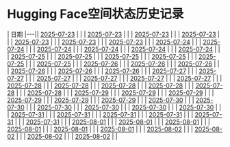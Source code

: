 # Hugging Face空间状态历史记录

| 日期 
|---|| [2025-07-23](https://github.com/lijirou12/keep/commits/7bc56385deaededbdb2252cfc88d229d8057767f/docs/index.html) |  |
| [2025-07-23](https://github.com/lijirou12/keep/commits/7bc56385deaededbdb2252cfc88d229d8057767f/docs/index.html) |  |
| [2025-07-23](https://github.com/lijirou12/keep/commits/777e0e0f6205bedfafcab3b16822cc8495492adc/docs/index.html) |  |
| [2025-07-23](https://github.com/lijirou12/keep/commits/558aedb2ab7d01b9f91e94d3f54754b683422f83/docs/index.html) |  |
| [2025-07-23](https://github.com/lijirou12/keep/commits/852f6310cd616cbaa1950323f64e0df457427a71/docs/index.html) |  |
| [2025-07-23](https://github.com/lijirou12/keep/commits/07e4b1aa54bd146fc95519a4c2096d06252c12de/docs/index.html) |  |
| [2025-07-23](https://github.com/lijirou12/keep/commits/ddb0544dde4efaa96e82ef5ed2c6ec1e6f266abd/docs/index.html) |  |
| [2025-07-24](https://github.com/lijirou12/keep/commits/f7b72facac93ba271ef733a20a6221d64674c5b2/docs/index.html) |  |
| [2025-07-24](https://github.com/lijirou12/keep/commits/82739252d549d9486ceb002fef0c4ac86dee1400/docs/index.html) |  |
| [2025-07-24](https://github.com/lijirou12/keep/commits/dcbc1e7360c24ea6c1e7964c758a59e73e1717c5/docs/index.html) |  |
| [2025-07-24](https://github.com/lijirou12/keep/commits/e7ff82adc23ec3ea6010cde5721cc3a8bb9eb73d/docs/index.html) |  |
| [2025-07-24](https://github.com/lijirou12/keep/commits/62e24cd72b0d5c2606103054058a0b92492c9b17/docs/index.html) |  |
| [2025-07-24](https://github.com/lijirou12/keep/commits/dcbe11a1a5acb9bb7ad13d54c6a27a8fe44dc688/docs/index.html) |  |
| [2025-07-25](https://github.com/lijirou12/keep/commits/99f359d621f677cefdaf120dfcda8727e7c0821b/docs/index.html) |  |
| [2025-07-25](https://github.com/lijirou12/keep/commits/79d1f877d6e497d3267ac927ef3fdac9c041c475/docs/index.html) |  |
| [2025-07-25](https://github.com/lijirou12/keep/commits/7debb1f432bafad43b1b27090f6ec91b9e913d49/docs/index.html) |  |
| [2025-07-25](https://github.com/lijirou12/keep/commits/6f2c65928350b087d855daf1cd6b8af17bbc1754/docs/index.html) |  |
| [2025-07-25](https://github.com/lijirou12/keep/commits/3bd520da2ad37cfa6e16e835dfa2247f3cd23ed9/docs/index.html) |  |
| [2025-07-25](https://github.com/lijirou12/keep/commits/840b66097ec8e229deeafee7ef2aa1f40da070a1/docs/index.html) |  |
| [2025-07-26](https://github.com/lijirou12/keep/commits/9fc8431829851b578866132ba062de455dce62c0/docs/index.html) |  |
| [2025-07-26](https://github.com/lijirou12/keep/commits/7e5b1be4d84eaefd8363951fac602f369a4676fe/docs/index.html) |  |
| [2025-07-26](https://github.com/lijirou12/keep/commits/300b1de271c3be190ad644fec6e23239f5f7ff23/docs/index.html) |  |
| [2025-07-26](https://github.com/lijirou12/keep/commits/b33ddce5447569fa7bc4b0731f4bca849d1291ac/docs/index.html) |  |
| [2025-07-26](https://github.com/lijirou12/keep/commits/7bbc5d87e55a4162589b353c136ef0947a2c2a79/docs/index.html) |  |
| [2025-07-26](https://github.com/lijirou12/keep/commits/f0ab68dc69e7dd7896d1f27d1740ec37a485327a/docs/index.html) |  |
| [2025-07-27](https://github.com/lijirou12/keep/commits/20aab6fdfaea2888cd267762af31e0e063384de4/docs/index.html) |  |
| [2025-07-27](https://github.com/lijirou12/keep/commits/028d6420635152df02a144135b464e84ac0d1289/docs/index.html) |  |
| [2025-07-27](https://github.com/lijirou12/keep/commits/ad26607684611750281e063c34bd1aa2ec382a7c/docs/index.html) |  |
| [2025-07-27](https://github.com/lijirou12/keep/commits/b2002a720e1fbdf278d1c6c995a4a579701c64c5/docs/index.html) |  |
| [2025-07-27](https://github.com/lijirou12/keep/commits/3d8ef6c3e686ea47c2ad7747915100c3f78b1831/docs/index.html) |  |
| [2025-07-27](https://github.com/lijirou12/keep/commits/5df592b0398c0cc70d6c62394d1f5d051b28a564/docs/index.html) |  |
| [2025-07-28](https://github.com/lijirou12/keep/commits/e7f5bbe7725c6032b69b860c3eed3d2e8a591f7f/docs/index.html) |  |
| [2025-07-28](https://github.com/lijirou12/keep/commits/e61f82e1d6f30d87b38b03dcff62871ae9bf5dad/docs/index.html) |  |
| [2025-07-28](https://github.com/lijirou12/keep/commits/bebc118e46fd138c593843f8d8208bb224463cc2/docs/index.html) |  |
| [2025-07-28](https://github.com/lijirou12/keep/commits/a09d220b3c4f7c34ec3f8f9bd211d23e881fd811/docs/index.html) |  |
| [2025-07-28](https://github.com/lijirou12/keep/commits/546d34e526f80f469f1ce81093f4f9e6e856d700/docs/index.html) |  |
| [2025-07-28](https://github.com/lijirou12/keep/commits/a780a160e4e5f929a3a27a9b779f61843ccfb66e/docs/index.html) |  |
| [2025-07-29](https://github.com/lijirou12/keep/commits/4255ca0af5eeec957f9374fb8e9127d85b9b2890/docs/index.html) |  |
| [2025-07-29](https://github.com/lijirou12/keep/commits/c897548503c093c77b50fb65ccc19a6e663df2c4/docs/index.html) |  |
| [2025-07-29](https://github.com/lijirou12/keep/commits/f39cfd620e34135e787fd32f757aec681b191e1c/docs/index.html) |  |
| [2025-07-29](https://github.com/lijirou12/keep/commits/468f40f390ce4bd9c7f5d58b3716bff5b4546987/docs/index.html) |  |
| [2025-07-29](https://github.com/lijirou12/keep/commits/c83d773f332bdd5d92e051df6df93087ca9fc306/docs/index.html) |  |
| [2025-07-29](https://github.com/lijirou12/keep/commits/023f1b62b9fbd5e4849ae47288013c58c5bde2f4/docs/index.html) |  |
| [2025-07-30](https://github.com/lijirou12/keep/commits/34aaff08a9bc263f12894eb767f0746a87321361/docs/index.html) |  |
| [2025-07-30](https://github.com/lijirou12/keep/commits/52040a87e53fa2808c8b1938623fa613a2ec1ffd/docs/index.html) |  |
| [2025-07-30](https://github.com/lijirou12/keep/commits/dd1be2a827c8a7545963000625c2202f14dbe407/docs/index.html) |  |
| [2025-07-30](https://github.com/lijirou12/keep/commits/5fe2c0e69686d305d8292c64f083821a8b665c4b/docs/index.html) |  |
| [2025-07-30](https://github.com/lijirou12/keep/commits/bf49a58b85af3d8425d2d3f372857412d9c6140f/docs/index.html) |  |
| [2025-07-30](https://github.com/lijirou12/keep/commits/54cd4d4285b9da3781049517b4bf4cb28ee9fa43/docs/index.html) |  |
| [2025-07-31](https://github.com/lijirou12/keep/commits/9287d80cd54b91855932fe45cf718f92f417972e/docs/index.html) |  |
| [2025-07-31](https://github.com/lijirou12/keep/commits/966a7967d5c3153785d57b671cf0df10edf942d5/docs/index.html) |  |
| [2025-07-31](https://github.com/lijirou12/keep/commits/07aca89baac6cf7b06e7993e2c59c1b6de99a0ca/docs/index.html) |  |
| [2025-07-31](https://github.com/lijirou12/keep/commits/0a038a5530fb2fe9fa659962ff99a14fd388988c/docs/index.html) |  |
| [2025-07-31](https://github.com/lijirou12/keep/commits/a08989f9cd4ab8352b57e444f113a34d3e280d50/docs/index.html) |  |
| [2025-07-31](https://github.com/lijirou12/keep/commits/5dc8a1850c637b3b440457dcb59d51400f383716/docs/index.html) |  |
| [2025-08-01](https://github.com/lijirou12/keep/commits/c8ebe4e2bd9f670763316ac5e65d1c52c1b38c7d/docs/index.html) |  |
| [2025-08-01](https://github.com/lijirou12/keep/commits/5cb5967b762dd2237fc23cff958d8a244ded178f/docs/index.html) |  |
| [2025-08-01](https://github.com/lijirou12/keep/commits/8d9cc49e33cc88adc9f89c7c6671d9c864a6e2ca/docs/index.html) |  |
| [2025-08-01](https://github.com/lijirou12/keep/commits/04d5dec60e320ad3ddcdf81ae1867afe0b26ea06/docs/index.html) |  |
| [2025-08-01](https://github.com/lijirou12/keep/commits/092301817bcc3b2bc23205a247c808dd9446de62/docs/index.html) |  |
| [2025-08-01](https://github.com/lijirou12/keep/commits/ab4cd65feda1939b5eeab750f2f8726a280e5840/docs/index.html) |  |
| [2025-08-02](https://github.com/lijirou12/keep/commits/b85ac7eeed68a4549c5e91280894469f89ea68f3/docs/index.html) |  |
| [2025-08-02](https://github.com/lijirou12/keep/commits/e974a5d4e07c40bb3c11e00ed4d942cd24ece0b3/docs/index.html) |  |
| [2025-08-02](https://github.com/lijirou12/keep/commits/fcdbbb22efa6b975471ef63fcd599e942ef51551/docs/index.html) |  |
| [2025-08-02](https://github.com/lijirou12/keep/commits/e410967861dea41187b33aa1571462f1164182f6/docs/index.html) |  |
